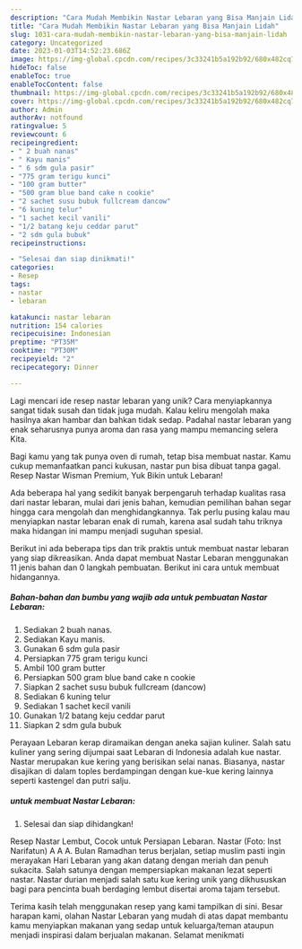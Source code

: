 ```yaml
---
description: "Cara Mudah Membikin Nastar Lebaran yang Bisa Manjain Lidah"
title: "Cara Mudah Membikin Nastar Lebaran yang Bisa Manjain Lidah"
slug: 1031-cara-mudah-membikin-nastar-lebaran-yang-bisa-manjain-lidah
category: Uncategorized
date: 2023-01-03T14:52:23.686Z
image: https://img-global.cpcdn.com/recipes/3c33241b5a192b92/680x482cq70/nastar-lebaran-foto-resep-utama.jpg
hideToc: false
enableToc: true
enableTocContent: false
thumbnail: https://img-global.cpcdn.com/recipes/3c33241b5a192b92/680x482cq70/nastar-lebaran-foto-resep-utama.jpg
cover: https://img-global.cpcdn.com/recipes/3c33241b5a192b92/680x482cq70/nastar-lebaran-foto-resep-utama.jpg
author: Admin
authorAv: notfound
ratingvalue: 5
reviewcount: 6
recipeingredient:
- " 2 buah nanas"
- " Kayu manis"
- " 6 sdm gula pasir"
- "775 gram terigu kunci"
- "100 gram butter"
- "500 gram blue band cake n cookie"
- "2 sachet susu bubuk fullcream dancow"
- "6 kuning telur"
- "1 sachet kecil vanili"
- "1/2 batang keju ceddar parut"
- "2 sdm gula bubuk"
recipeinstructions:

- "Selesai dan siap dinikmati!"
categories:
- Resep
tags:
- nastar
- lebaran

katakunci: nastar lebaran 
nutrition: 154 calories
recipecuisine: Indonesian
preptime: "PT35M"
cooktime: "PT30M"
recipeyield: "2"
recipecategory: Dinner

---
```





Lagi mencari ide resep nastar lebaran yang unik? Cara menyiapkannya sangat tidak susah dan tidak juga mudah. Kalau keliru mengolah maka hasilnya akan hambar dan bahkan tidak sedap. Padahal nastar lebaran yang enak seharusnya punya aroma dan rasa yang mampu memancing selera Kita.





Bagi kamu yang tak punya oven di rumah, tetap bisa membuat nastar. Kamu cukup memanfaatkan panci kukusan, nastar pun bisa dibuat tanpa gagal. Resep Nastar Wisman Premium, Yuk Bikin untuk Lebaran!

Ada beberapa hal yang sedikit banyak berpengaruh terhadap kualitas rasa dari nastar lebaran, mulai dari jenis bahan, kemudian pemilihan bahan segar hingga cara mengolah dan menghidangkannya. Tak perlu pusing kalau mau menyiapkan nastar lebaran enak di rumah, karena asal sudah tahu triknya maka hidangan ini mampu menjadi suguhan spesial.






Berikut ini ada beberapa tips dan trik praktis untuk membuat nastar lebaran yang siap dikreasikan. Anda dapat membuat Nastar Lebaran menggunakan 11 jenis bahan dan 0 langkah pembuatan. Berikut ini cara untuk membuat hidangannya.

<!--inarticleads1-->

##### Bahan-bahan dan bumbu yang wajib ada untuk pembuatan Nastar Lebaran:

1. Sediakan  2 buah nanas.
1. Sediakan  Kayu manis.
1. Gunakan  6 sdm gula pasir
1. Persiapkan 775 gram terigu kunci
1. Ambil 100 gram butter
1. Persiapkan 500 gram blue band cake n cookie
1. Siapkan 2 sachet susu bubuk fullcream (dancow)
1. Sediakan 6 kuning telur
1. Sediakan 1 sachet kecil vanili
1. Gunakan 1/2 batang keju ceddar parut
1. Siapkan 2 sdm gula bubuk


Perayaan Lebaran kerap diramaikan dengan aneka sajian kuliner. Salah satu kuliner yang sering dijumpai saat Lebaran di Indonesia adalah kue nastar. Nastar merupakan kue kering yang berisikan selai nanas. Biasanya, nastar disajikan di dalam toples berdampingan dengan kue-kue kering lainnya seperti kastengel dan putri salju. 

<!--inarticleads2-->

#####  untuk membuat Nastar Lebaran:


1. Selesai dan siap dihidangkan!

Resep Nastar Lembut, Cocok untuk Persiapan Lebaran. Nastar (Foto: Inst Narifatun) A A A. Bulan Ramadhan terus berjalan, setiap muslim pasti ingin merayakan Hari Lebaran yang akan datang dengan meriah dan penuh sukacita. Salah satunya dengan mempersiapkan makanan lezat seperti nastar. Nastar durian menjadi salah satu kue kering unik yang dikhususkan bagi para pencinta buah berdaging lembut disertai aroma tajam tersebut. 

Terima kasih telah menggunakan resep yang kami tampilkan di sini. Besar harapan kami, olahan Nastar Lebaran yang mudah di atas dapat membantu kamu menyiapkan makanan yang sedap untuk keluarga/teman ataupun menjadi inspirasi dalam berjualan makanan. Selamat menikmati
